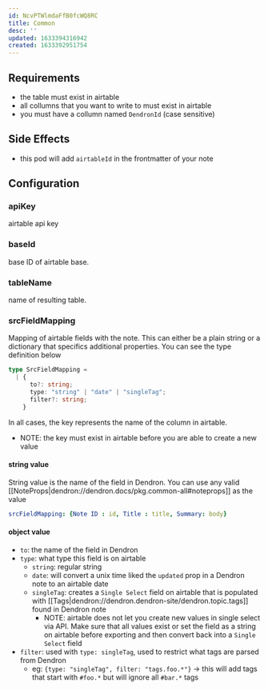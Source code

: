 ```yaml
---
id: NcvPTWlmdaFfB0fcWQ8RC
title: Common
desc: ''
updated: 1633394316942
created: 1633392951754
---
```


## Requirements
- the table must exist in airtable
- all collumns that you want to write to must exist in airtable
- you must have a collumn named `DendronId` (case sensitive)

## Side Effects
- this pod will add `airtableId` in the frontmatter of your note 

## Configuration

### apiKey  
airtable api key

### baseId  
base ID of airtable base.

### tableName  
name of resulting table.

### srcFieldMapping  

Mapping of airtable fields with the note.  This can either be a plain string or a dictionary that specifics additional properties. You can see the type definition below

```ts
type SrcFieldMapping =
  | {
      to?: string;
      type: "string" | "date" | "singleTag";
      filter?: string;
    }
```

In all cases, the key represents the name of the column in airtable.

- NOTE: the key must exist in airtable before you are able to create a new value

#### string value

String value is the name of the field in Dendron. You can use any valid [[NoteProps|dendron://dendron.docs/pkg.common-all#noteprops]] as the value

```yml
srcFieldMapping: {Note ID : id, Title : title, Summary: body}
```

#### object value
- `to`: the name of the field in Dendron
- `type`: what type this field is on airtable
    - `string`: regular string
    - `date`: will convert a unix time liked the `updated` prop in a Dendron note to an airtable date
    - `singleTag`: creates a `Single Select` field on airtable that is populated with [[Tags|dendron://dendron.dendron-site/dendron.topic.tags]] found in Dendron note
        - NOTE: airtable does not let you create new values in single select via API. Make sure that all values exist or set the field as a string on airtable before exporting and then convert back into a `Single Select` field
- `filter`: used with `type: singleTag`, used to restrict what tags are parsed from Dendron
    - eg: `{type: "singleTag", filter: "tags.foo.*"}` -> this will add tags that start with `#foo.*` but will ignore all `#bar.*` tags


## 